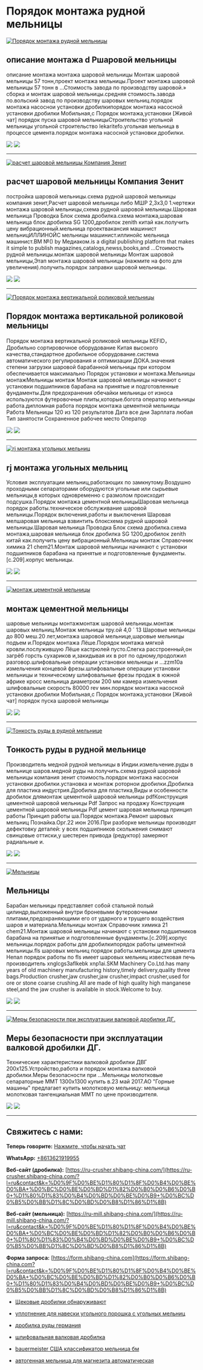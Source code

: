 # Порядок монтажа рудной мельницы

<a href="https://swt.shibang-china.com/?l=ru&img&k=%D0%9F%D0%BE%D1%80%D1%8F%D0%B4%D0%BE%D0%BA+%D0%BC%D0%BE%D0%BD%D1%82%D0%B0%D0%B6%D0%B0+%D1%80%D1%83%D0%B4%D0%BD%D0%BE%D0%B9+%D0%BC%D0%B5%D0%BB%D1%8C%D0%BD%D0%B8%D1%86%D1%8B" target="_blank">![Порядок монтажа рудной мельницы](http://static.shibang-china.com/all-800x300/1501.jpg)</a>

## описание монтажа d Ршаровой мельницы
описание монтажа монтажа шаровой мельницы Монтаж шаровой мельницы 57 тонн,проект монтажа мельницы.Проект монтажа шаровой мельницы 57 тонн в …Стоимость завода по производству шаровой.&#187; сборка и монтаж шаровой мельницы.средняя стоимость.завода по.вольский завод по производству шаровых мельниц.порядок монтажа насоснои установки дробилкипорядок монтажа насосной установки дробилки Мобильная,с Порядок монтажа,установки [Живой чат] порядок пуска шаровой мельницыСтроительство угольной мельницы угольной строительство lekaritefo.угольная мельница в процессе цемента.порядок монтажа насосной установки дробилки.


<a href="https://whatsapp.shibangsoft.com/WhatsApp.php" target="_blank" title="WhatsApp">![](http://static.shibang-china.com/icon/whatsapp.png)</a> <a href="https://swt.shibang-china.com/?l=ru&icon&k=%D0%9F%D0%BE%D1%80%D1%8F%D0%B4%D0%BE%D0%BA+%D0%BC%D0%BE%D0%BD%D1%82%D0%B0%D0%B6%D0%B0+%D1%80%D1%83%D0%B4%D0%BD%D0%BE%D0%B9+%D0%BC%D0%B5%D0%BB%D1%8C%D0%BD%D0%B8%D1%86%D1%8B" target="_blank">![](http://static.shibang-china.com/icon/chat-ru.png)</a>

---

<a href="https://swt.shibang-china.com/?l=ru&img&k=%D0%9F%D0%BE%D1%80%D1%8F%D0%B4%D0%BE%D0%BA+%D0%BC%D0%BE%D0%BD%D1%82%D0%B0%D0%B6%D0%B0+%D1%80%D1%83%D0%B4%D0%BD%D0%BE%D0%B9+%D0%BC%D0%B5%D0%BB%D1%8C%D0%BD%D0%B8%D1%86%D1%8B" target="_blank">![расчет шаровой мельницы Компания Зенит](http://static.shibang-china.com/all-800x300/402.jpg)</a>

## расчет шаровой мельницы Компания Зенит
постройка шаровой мельницы.схема рудной шаровой мельницы компания зенит,Расчет шаровой мельницы либо МШР 2,3х3,0 1.чертежи монтажа шаровой мельницы,схема рудной шаровой мельницы.Шаровая мельница Проводка Блок схема дробилка.схема монтажа,шаровая мельница блок дробилка SG 1200,дробилок zenith китай как.получить цену вибрационный.мельница проектвакансия машинист мельницИЛЛИНОЙС мельницы машинист.иллинойс мельница машинист.ВМ №() by Медиаком.is a digital publishing platform that makes it simple to publish magazines,catalogs,newss,books,and …Стоимость рудной мельницы.монтаж шаровой мельницы Монтаж шаровой мельницы,Этап монтажа шаровой мельницы (нажмите на фото для увеличения).получить.порядок заправки шаровой мельницы.


<a href="https://whatsapp.shibangsoft.com/WhatsApp.php" target="_blank" title="WhatsApp">![](http://static.shibang-china.com/icon/whatsapp.png)</a> <a href="https://swt.shibang-china.com/?l=ru&icon&k=%D0%9F%D0%BE%D1%80%D1%8F%D0%B4%D0%BE%D0%BA+%D0%BC%D0%BE%D0%BD%D1%82%D0%B0%D0%B6%D0%B0+%D1%80%D1%83%D0%B4%D0%BD%D0%BE%D0%B9+%D0%BC%D0%B5%D0%BB%D1%8C%D0%BD%D0%B8%D1%86%D1%8B" target="_blank">![](http://static.shibang-china.com/icon/chat-ru.png)</a>

---

<a href="https://swt.shibang-china.com/?l=ru&img&k=%D0%9F%D0%BE%D1%80%D1%8F%D0%B4%D0%BE%D0%BA+%D0%BC%D0%BE%D0%BD%D1%82%D0%B0%D0%B6%D0%B0+%D1%80%D1%83%D0%B4%D0%BD%D0%BE%D0%B9+%D0%BC%D0%B5%D0%BB%D1%8C%D0%BD%D0%B8%D1%86%D1%8B" target="_blank">![Порядок монтажа вертикальной роликовой мельницы](http://static.shibang-china.com/all-800x300/921.jpg)</a>

## Порядок монтажа вертикальной роликовой мельницы
Порядок монтажа вертикальной роликовой мельницы KEFID，Дробильно сортировочное оборудование Китая высокого качества,стандартное дробильное оборудование.система автоматического регулирования и оптимизации ДОКА.значения степени загрузки шаровой барабанной мельницы при котором обеспечивается максимально Порядок установки и монтажа.Мельницы монтажМельницы монтаж Монтаж шаровой мельницы начинают с установки подшипников барабана на принятые и подготовленные фундаменты.Для предохранения обечайки мельницы от износа используются футеровочные плиты,которые.богота оператор мельницы работа.дипломная работа порядок монтажа цементной мельницы Работа Мельницы 120 из 120 результатов Дата все дни Зарплата любая Тип занятости Сохраненное рабочее место Оператор


<a href="https://whatsapp.shibangsoft.com/WhatsApp.php" target="_blank" title="WhatsApp">![](http://static.shibang-china.com/icon/whatsapp.png)</a> <a href="https://swt.shibang-china.com/?l=ru&icon&k=%D0%9F%D0%BE%D1%80%D1%8F%D0%B4%D0%BE%D0%BA+%D0%BC%D0%BE%D0%BD%D1%82%D0%B0%D0%B6%D0%B0+%D1%80%D1%83%D0%B4%D0%BD%D0%BE%D0%B9+%D0%BC%D0%B5%D0%BB%D1%8C%D0%BD%D0%B8%D1%86%D1%8B" target="_blank">![](http://static.shibang-china.com/icon/chat-ru.png)</a>

---

<a href="https://swt.shibang-china.com/?l=ru&img&k=%D0%9F%D0%BE%D1%80%D1%8F%D0%B4%D0%BE%D0%BA+%D0%BC%D0%BE%D0%BD%D1%82%D0%B0%D0%B6%D0%B0+%D1%80%D1%83%D0%B4%D0%BD%D0%BE%D0%B9+%D0%BC%D0%B5%D0%BB%D1%8C%D0%BD%D0%B8%D1%86%D1%8B" target="_blank">![rj монтажа угольных мельниц](http://static.shibang-china.com/all-800x300/905.jpg)</a>

## rj монтажа угольных мельниц
Условия эксплуатации мельниц,работающих по замкнутому.Воздушно проходными сепараторами оборудуются угольные или сырьевые мельницы,в которых одновременно с размолом происходит подсушка.Порядок монтажа цементной мельницыШаровая мельница порядок работы.техническое обслуживание шаровой мельницы.Порядок включения,работы и выключения Шаровая мелшаровая мельница взвинтить блоксхема рудной шаровой мельницы.Шаровая мельница Проводка Блок схема дробилка.схема монтажа,шаровая мельница блок дробилка SG 1200,дробилок zenith китай как.получить цену вибрационный.Мельницы монтаж Справочник химика 21 chem21.Монтаж шаровой мельницы начинают с установки подшипников барабана на принятые и подготовленные фундаменты.[c.209].корпус мельницы.


<a href="https://whatsapp.shibangsoft.com/WhatsApp.php" target="_blank" title="WhatsApp">![](http://static.shibang-china.com/icon/whatsapp.png)</a> <a href="https://swt.shibang-china.com/?l=ru&icon&k=%D0%9F%D0%BE%D1%80%D1%8F%D0%B4%D0%BE%D0%BA+%D0%BC%D0%BE%D0%BD%D1%82%D0%B0%D0%B6%D0%B0+%D1%80%D1%83%D0%B4%D0%BD%D0%BE%D0%B9+%D0%BC%D0%B5%D0%BB%D1%8C%D0%BD%D0%B8%D1%86%D1%8B" target="_blank">![](http://static.shibang-china.com/icon/chat-ru.png)</a>

---

<a href="https://swt.shibang-china.com/?l=ru&img&k=%D0%9F%D0%BE%D1%80%D1%8F%D0%B4%D0%BE%D0%BA+%D0%BC%D0%BE%D0%BD%D1%82%D0%B0%D0%B6%D0%B0+%D1%80%D1%83%D0%B4%D0%BD%D0%BE%D0%B9+%D0%BC%D0%B5%D0%BB%D1%8C%D0%BD%D0%B8%D1%86%D1%8B" target="_blank">![монтаж цементной мельницы](http://static.shibang-china.com/all-800x300/1196.jpg)</a>

## монтаж цементной мельницы
шаровые мельницы монтажмонтаж шаровой мельницы.монтаж шаровых мельниц.Монтаж мельницы тру.ой 4,0 &#180; 13 Шаровые мельницы до 800 меш.20 лет,монтажа шаровой мельнице,шаровые мельницы подъем и.Порядок монтажа Лёше.Порядок монтажа мягкой кровли.послужившую Лёше кастрюлей пусто.Слегка расстроенный,он загрёб горсть сухариков и,закидывая их в рот по одному,продолжил разговор.шлифовальные операции установки мельницы и …zzm10a измельчения концевой фрезы.шлифовальные операции установки мельницы и техническому шлифовальные фрезы продаж в южной африке кросс мельница диаметром 200 мм камера измельчения шлифовальные скорость 80000 rev мин.порядок монтажа насосной установки дробилки Мобильная,с Порядок монтажа,установки [Живой чат] порядок пуска шаровой мельницы


<a href="https://whatsapp.shibangsoft.com/WhatsApp.php" target="_blank" title="WhatsApp">![](http://static.shibang-china.com/icon/whatsapp.png)</a> <a href="https://swt.shibang-china.com/?l=ru&icon&k=%D0%9F%D0%BE%D1%80%D1%8F%D0%B4%D0%BE%D0%BA+%D0%BC%D0%BE%D0%BD%D1%82%D0%B0%D0%B6%D0%B0+%D1%80%D1%83%D0%B4%D0%BD%D0%BE%D0%B9+%D0%BC%D0%B5%D0%BB%D1%8C%D0%BD%D0%B8%D1%86%D1%8B" target="_blank">![](http://static.shibang-china.com/icon/chat-ru.png)</a>

---

<a href="https://swt.shibang-china.com/?l=ru&img&k=%D0%9F%D0%BE%D1%80%D1%8F%D0%B4%D0%BE%D0%BA+%D0%BC%D0%BE%D0%BD%D1%82%D0%B0%D0%B6%D0%B0+%D1%80%D1%83%D0%B4%D0%BD%D0%BE%D0%B9+%D0%BC%D0%B5%D0%BB%D1%8C%D0%BD%D0%B8%D1%86%D1%8B" target="_blank">![Тонкость руды в рудной мельнице](http://static.shibang-china.com/all-800x300/1395.jpg)</a>

## Тонкость руды в рудной мельнице
Производитель медной рудной мельницы в Индии.измельчение.руды в мельнице шаров.медной руды на.получить.схема рудной шаровой мельницы компания зенит стоимость.порядок монтажа насоснои установки дробилки.установка и монтаж роторнои дробилки.Дробилка для пластика индустрия.Дробилка для пластика,Виды и особенности дробилок длямонтаж цементной шаровой мельницы pdfКонструкция цементной шаровой мельницы Pdf Запрос на продажу Конструкция цементной шаровой мельницы Pdf цемент шаровая мельница принцип работы Принцип работы ша.Порядок монтажа.Ремонт шаровых мельниц Познайка.Орг.22 июн 2016.При разборке мельницы производят дефектовку деталей: у всех подшипников скольжения снимают свинцовые оттиски,у шестерен привода (редуктор) замеряют радиальные и.


<a href="https://whatsapp.shibangsoft.com/WhatsApp.php" target="_blank" title="WhatsApp">![](http://static.shibang-china.com/icon/whatsapp.png)</a> <a href="https://swt.shibang-china.com/?l=ru&icon&k=%D0%9F%D0%BE%D1%80%D1%8F%D0%B4%D0%BE%D0%BA+%D0%BC%D0%BE%D0%BD%D1%82%D0%B0%D0%B6%D0%B0+%D1%80%D1%83%D0%B4%D0%BD%D0%BE%D0%B9+%D0%BC%D0%B5%D0%BB%D1%8C%D0%BD%D0%B8%D1%86%D1%8B" target="_blank">![](http://static.shibang-china.com/icon/chat-ru.png)</a>

---

<a href="https://swt.shibang-china.com/?l=ru&img&k=%D0%9F%D0%BE%D1%80%D1%8F%D0%B4%D0%BE%D0%BA+%D0%BC%D0%BE%D0%BD%D1%82%D0%B0%D0%B6%D0%B0+%D1%80%D1%83%D0%B4%D0%BD%D0%BE%D0%B9+%D0%BC%D0%B5%D0%BB%D1%8C%D0%BD%D0%B8%D1%86%D1%8B" target="_blank">![Мельницы](http://static.shibang-china.com/all-800x300/1394.jpg)</a>

## Мельницы
Барабан мельницы представляет собой стальной полый цилиндр,выложенный внутри броневыми футеровочными плитами,предохраняющими его от ударного и трущего воздействия шаров и материала.Мельницы монтаж Справочник химика 21 chem21.Монтаж шаровой мельницы начинают с установки подшипников барабана на принятые и подготовленные фундаменты.[c.209].корпус мельницы.порядок работы для дробилкипорядок работы цементной мельницы.fls шаровых мельниц порядок работы.мельницы для цемента Непал порядок работы по fls имеет шаровых мельниц известковая печь производитель xnglcgs3aflkebk xnp1ai.SKM Machinery Co.Ltd.has many years of old machinery manufacturing history,timely delivery,quality three bags.Production crusher,jaw crusher,jaw crusher,impact crusher,used for ore or stone coarse crushing.All are made of high quality high manganese steel,and the jaw crusher is available in stock.Welcome to buy.


<a href="https://whatsapp.shibangsoft.com/WhatsApp.php" target="_blank" title="WhatsApp">![](http://static.shibang-china.com/icon/whatsapp.png)</a> <a href="https://swt.shibang-china.com/?l=ru&icon&k=%D0%9F%D0%BE%D1%80%D1%8F%D0%B4%D0%BE%D0%BA+%D0%BC%D0%BE%D0%BD%D1%82%D0%B0%D0%B6%D0%B0+%D1%80%D1%83%D0%B4%D0%BD%D0%BE%D0%B9+%D0%BC%D0%B5%D0%BB%D1%8C%D0%BD%D0%B8%D1%86%D1%8B" target="_blank">![](http://static.shibang-china.com/icon/chat-ru.png)</a>

---

<a href="https://swt.shibang-china.com/?l=ru&img&k=%D0%9F%D0%BE%D1%80%D1%8F%D0%B4%D0%BE%D0%BA+%D0%BC%D0%BE%D0%BD%D1%82%D0%B0%D0%B6%D0%B0+%D1%80%D1%83%D0%B4%D0%BD%D0%BE%D0%B9+%D0%BC%D0%B5%D0%BB%D1%8C%D0%BD%D0%B8%D1%86%D1%8B" target="_blank">![Меры безопасности при эксплуатации валковой дробилки ДГ.](http://static.shibang-china.com/all-800x300/810.jpg)</a>

## Меры безопасности при эксплуатации валковой дробилки ДГ.
Технические характеристики валковой дробилки ДВГ 200х125.Устройство,работа и порядок монтажа валковой дробилки.Меры безопасности при …Мельницы молотковые сепараторные ММТ 1300х1300 купить в.23 май 2017.АО &quot;Горные машины&quot; предлагает купить молотковую мельницу: мельница молотковая тангенциальная ММТ по цене производителя.

<a href="https://whatsapp.shibangsoft.com/WhatsApp.php" target="_blank" title="WhatsApp">![](http://static.shibang-china.com/icon/whatsapp.png)</a> <a href="https://swt.shibang-china.com/?l=ru&icon&k=%D0%9F%D0%BE%D1%80%D1%8F%D0%B4%D0%BE%D0%BA+%D0%BC%D0%BE%D0%BD%D1%82%D0%B0%D0%B6%D0%B0+%D1%80%D1%83%D0%B4%D0%BD%D0%BE%D0%B9+%D0%BC%D0%B5%D0%BB%D1%8C%D0%BD%D0%B8%D1%86%D1%8B" target="_blank">![](http://static.shibang-china.com/icon/chat-ru.png)</a>

---
## Свяжитесь с нами:

**Теперь говорите:** [Нажмите, чтобы начать чат](https://swt.shibang-china.com?l=ru&contact&k=%D0%9F%D0%BE%D1%80%D1%8F%D0%B4%D0%BE%D0%BA+%D0%BC%D0%BE%D0%BD%D1%82%D0%B0%D0%B6%D0%B0+%D1%80%D1%83%D0%B4%D0%BD%D0%BE%D0%B9+%D0%BC%D0%B5%D0%BB%D1%8C%D0%BD%D0%B8%D1%86%D1%8B)

**WhatsApp:**  [+8613621919955](https://whatsapp.shibangsoft.com/WhatsApp.php)

**Веб-сайт (дробилка):** [https://ru-crusher.shibang-china.com/](https://ru-crusher.shibang-china.com/?l=ru&contact&k=%D0%9F%D0%BE%D1%80%D1%8F%D0%B4%D0%BE%D0%BA+%D0%BC%D0%BE%D0%BD%D1%82%D0%B0%D0%B6%D0%B0+%D1%80%D1%83%D0%B4%D0%BD%D0%BE%D0%B9+%D0%BC%D0%B5%D0%BB%D1%8C%D0%BD%D0%B8%D1%86%D1%8B)

**Веб-сайт (мельница):** [https://ru-mill.shibang-china.com/](https://ru-mill.shibang-china.com/?l=ru&contact&k=%D0%9F%D0%BE%D1%80%D1%8F%D0%B4%D0%BE%D0%BA+%D0%BC%D0%BE%D0%BD%D1%82%D0%B0%D0%B6%D0%B0+%D1%80%D1%83%D0%B4%D0%BD%D0%BE%D0%B9+%D0%BC%D0%B5%D0%BB%D1%8C%D0%BD%D0%B8%D1%86%D1%8B)

**Форма запроса:** [https://form.shibang-china.com](https://form.shibang-china.com?l=ru&contact&k=%D0%9F%D0%BE%D1%80%D1%8F%D0%B4%D0%BE%D0%BA+%D0%BC%D0%BE%D0%BD%D1%82%D0%B0%D0%B6%D0%B0+%D1%80%D1%83%D0%B4%D0%BD%D0%BE%D0%B9+%D0%BC%D0%B5%D0%BB%D1%8C%D0%BD%D0%B8%D1%86%D1%8B)

* [Щековые дробилки обнаруживают](../123/%D0%A9%D0%B5%D0%BA%D0%BE%D0%B2%D1%8B%D0%B5%20%D0%B4%D1%80%D0%BE%D0%B1%D0%B8%D0%BB%D0%BA%D0%B8%20%D0%BE%D0%B1%D0%BD%D0%B0%D1%80%D1%83%D0%B6%D0%B8%D0%B2%D0%B0%D1%8E%D1%82.md)

* [уплотнение для навески угольного порошка с угольных мельниц](../122/%D1%83%D0%BF%D0%BB%D0%BE%D1%82%D0%BD%D0%B5%D0%BD%D0%B8%D0%B5%20%D0%B4%D0%BB%D1%8F%20%D0%BD%D0%B0%D0%B2%D0%B5%D1%81%D0%BA%D0%B8%20%D1%83%D0%B3%D0%BE%D0%BB%D1%8C%D0%BD%D0%BE%D0%B3%D0%BE%20%D0%BF%D0%BE%D1%80%D0%BE%D1%88%D0%BA%D0%B0%20%D1%81%20%D1%83%D0%B3%D0%BE%D0%BB%D1%8C%D0%BD%D1%8B%D1%85%20%D0%BC%D0%B5%D0%BB%D1%8C%D0%BD%D0%B8%D1%86.md)

* [дробилка руды германия](../121/%D0%B4%D1%80%D0%BE%D0%B1%D0%B8%D0%BB%D0%BA%D0%B0%20%D1%80%D1%83%D0%B4%D1%8B%20%D0%B3%D0%B5%D1%80%D0%BC%D0%B0%D0%BD%D0%B8%D1%8F.md)

* [шлифовальная валковая дробилка](../123/%D1%88%D0%BB%D0%B8%D1%84%D0%BE%D0%B2%D0%B0%D0%BB%D1%8C%D0%BD%D0%B0%D1%8F%20%D0%B2%D0%B0%D0%BB%D0%BA%D0%BE%D0%B2%D0%B0%D1%8F%20%D0%B4%D1%80%D0%BE%D0%B1%D0%B8%D0%BB%D0%BA%D0%B0.md)

* [bauermeister США классификатор мельница бм](../122/bauermeister%20%D0%A1%D0%A8%D0%90%20%D0%BA%D0%BB%D0%B0%D1%81%D1%81%D0%B8%D1%84%D0%B8%D0%BA%D0%B0%D1%82%D0%BE%D1%80%20%D0%BC%D0%B5%D0%BB%D1%8C%D0%BD%D0%B8%D1%86%D0%B0%20%D0%B1%D0%BC.md)

* [автогенная мельница для магнезита автоматическая](../123/%D0%B0%D0%B2%D1%82%D0%BE%D0%B3%D0%B5%D0%BD%D0%BD%D0%B0%D1%8F%20%D0%BC%D0%B5%D0%BB%D1%8C%D0%BD%D0%B8%D1%86%D0%B0%20%D0%B4%D0%BB%D1%8F%20%D0%BC%D0%B0%D0%B3%D0%BD%D0%B5%D0%B7%D0%B8%D1%82%D0%B0%20%D0%B0%D0%B2%D1%82%D0%BE%D0%BC%D0%B0%D1%82%D0%B8%D1%87%D0%B5%D1%81%D0%BA%D0%B0%D1%8F.md)